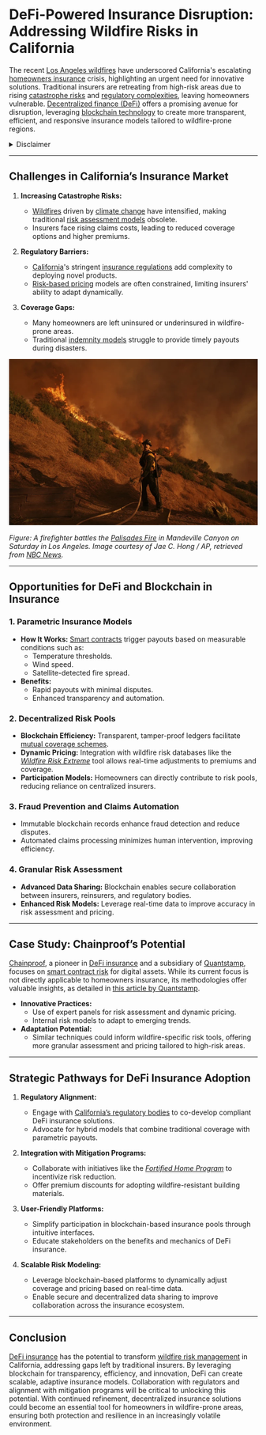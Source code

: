 # DeFi-Powered Insurance Disruption: Addressing Wildfire Risks in California

The recent [Los Angeles wildfires](/literary_products/joes_notes/LOS_ANGELES_WILDFIRES.md) have underscored California's escalating [homeowners insurance](/literary_products/joes_notes/HOMEOWNERS_INSURANCE.md) crisis, highlighting an urgent need for innovative solutions. Traditional insurers are retreating from high-risk areas due to rising [catastrophe risks](/literary_products/joes_notes/CATASTROPHE_RISKS.md) and [regulatory complexities](/literary_products/joes_notes/REGULATORY_COMPLEXITIES.md), leaving homeowners vulnerable. [Decentralized finance (DeFi)](/literary_products/joes_notes/DEFI.md) offers a promising avenue for disruption, leveraging [blockchain technology](/literary_products/joes_notes/BLOCKCHAIN_TECHNOLOGY.md) to create more transparent, efficient, and responsive insurance models tailored to wildfire-prone regions.

<details>
  <summary>Disclaimer</summary>

The author has no relationship or affiliation with [Quantstamp](/literary_products/joes_notes/QUANTSTAMP.md), the [Chainproof](/literary_products/joes_notes/CHAINPROOF.md) product, or any of their associated entities. The views expressed in this document are solely the author’s own and are provided for informational purposes only. Any references to Quantstamp or Chainproof are based on publicly available information and do not imply endorsement, partnership, or collaboration.

</details>

---

## Challenges in California’s Insurance Market

1. **Increasing Catastrophe Risks:**
   - [Wildfires](/literary_products/joes_notes/WILDFIRES.md) driven by [climate change](https://en.wikipedia.org/wiki/Climate_change) have intensified, making traditional [risk assessment models](/literary_products/joes_notes/RISK_ASSESSMENT_MODELS.md) obsolete.
   - Insurers face rising claims costs, leading to reduced coverage options and higher premiums.

2. **Regulatory Barriers:**
   - [California](/literary_products/joes_notes/CALIFORNIA.md)'s stringent [insurance regulations](/literary_products/joes_notes/INSURANCE_REGULATIONS.md) add complexity to deploying novel products.
   - [Risk-based pricing](/literary_products/joes_notes/RISK_BASED_PRICING.md) models are often constrained, limiting insurers' ability to adapt dynamically.

3. **Coverage Gaps:**
   - Many homeowners are left uninsured or underinsured in wildfire-prone areas.
   - Traditional [indemnity models](/literary_products/joes_notes/INDEMNITY_MODELS.md) struggle to provide timely payouts during disasters.

![A firefighter battles the Palisades Fire in Mandeville Canyon on Saturday in Los Angeles.](image-1.png)

*Figure: A firefighter battles the [Palisades Fire](/literary_products/joes_notes/PALISADES_FIRE.md) in Mandeville Canyon on Saturday in Los Angeles. Image courtesy of Jae C. Hong / AP, retrieved from [NBC News](https://www.nbcnews.com/weather/wildfires/california-wildfires-what-know-cause-maps-palisades-eaton-los-angeles-rcna187289).*

---

## Opportunities for DeFi and Blockchain in Insurance

### 1. **Parametric Insurance Models**
   - **How It Works:** [Smart contracts](/literary_products/joes_notes/SMART_CONTRACTS.md) trigger payouts based on measurable conditions such as:
     - Temperature thresholds.
     - Wind speed.
     - Satellite-detected fire spread.
   - **Benefits:**
     - Rapid payouts with minimal disputes.
     - Enhanced transparency and automation.

### 2. **Decentralized Risk Pools**
   - **Blockchain Efficiency:** Transparent, tamper-proof ledgers facilitate [mutual coverage schemes](/literary_products/joes_notes/MUTUAL_COVERAGE_SCHEMES.md).
   - **Dynamic Pricing:** Integration with wildfire risk databases like the *[Wildfire Risk Extreme](/literary_products/joes_notes/WILDFIRE_RISK_EXTREME.md)* tool allows real-time adjustments to premiums and coverage.
   - **Participation Models:** Homeowners can directly contribute to risk pools, reducing reliance on centralized insurers.

### 3. **Fraud Prevention and Claims Automation**
   - Immutable blockchain records enhance fraud detection and reduce disputes.
   - Automated claims processing minimizes human intervention, improving efficiency.

### 4. **Granular Risk Assessment**
   - **Advanced Data Sharing:** Blockchain enables secure collaboration between insurers, reinsurers, and regulatory bodies.
   - **Enhanced Risk Models:** Leverage real-time data to improve accuracy in risk assessment and pricing.

---

## Case Study: Chainproof’s Potential

[Chainproof](/literary_products/joes_notes/CHAINPROOF.md), a pioneer in [DeFi insurance](/literary_products/joes_notes/DEFI_INSURANCE.md) and a subsidiary of [Quantstamp](/literary_products/joes_notes/QUANTSTAMP.md), focuses on [smart contract risk](/literary_products/joes_notes/SMART_CONTRACT_RISK.md) for digital assets. While its current focus is not directly applicable to homeowners insurance, its methodologies offer valuable insights, as detailed in [this article by Quantstamp](https://quantstamp.com/blog/chainproof).

- **Innovative Practices:**
  - Use of expert panels for risk assessment and dynamic pricing.
  - Internal risk models to adapt to emerging trends.
- **Adaptation Potential:**
  - Similar techniques could inform wildfire-specific risk tools, offering more granular assessment and pricing tailored to high-risk areas.

---

## Strategic Pathways for DeFi Insurance Adoption

1. **Regulatory Alignment:**
   - Engage with [California’s regulatory bodies](/literary_products/joes_notes/REGULATORY_BODIES.md) to co-develop compliant DeFi insurance solutions.
   - Advocate for hybrid models that combine traditional coverage with parametric payouts.

2. **Integration with Mitigation Programs:**
   - Collaborate with initiatives like the *[Fortified Home Program](/literary_products/joes_notes/FORTIFIED_HOME_PROGRAM.md)* to incentivize risk reduction.
   - Offer premium discounts for adopting wildfire-resistant building materials.

3. **User-Friendly Platforms:**
   - Simplify participation in blockchain-based insurance pools through intuitive interfaces.
   - Educate stakeholders on the benefits and mechanics of DeFi insurance.

4. **Scalable Risk Modeling:**
   - Leverage blockchain-based platforms to dynamically adjust coverage and pricing based on real-time data.
   - Enable secure and decentralized data sharing to improve collaboration across the insurance ecosystem.

---

## Conclusion

[DeFi insurance](/literary_products/joes_notes/DEFI_INSURANCE.md) has the potential to transform [wildfire risk management](/literary_products/joes_notes/WILDFIRE_RISK_MANAGEMENT.md) in California, addressing gaps left by traditional insurers. By leveraging blockchain for transparency, efficiency, and innovation, DeFi can create scalable, adaptive insurance models. Collaboration with regulators and alignment with mitigation programs will be critical to unlocking this potential. With continued refinement, decentralized insurance solutions could become an essential tool for homeowners in wildfire-prone areas, ensuring both protection and resilience in an increasingly volatile environment.

